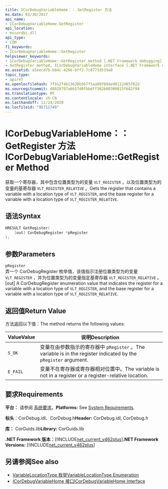 ```yaml
---
title: ICorDebugVariableHome：： GetRegister 方法
ms.date: 03/30/2017
api_name:
- ICorDebugVariableHome.GetRegister
api_location:
- mscordbi.dll
api_type:
- COM
f1_keywords:
- ICorDebugVariableHome::GetRegister
helpviewer_keywords:
- ICorDebugVariableHome::GetRegister method [.NET Framework debugging]
- GetRegister method, ICorDebugVariableHome interface [.NET Framework debugging]
ms.assetid: a5eecd7b-b04c-4266-bff2-7c8771d519a8
topic_type:
- apiref
ms.openlocfilehash: 7f912f4b13620b567f5aa097604e98112d85f02d
ms.sourcegitcommit: d8020797a6657d0fbbdff362b80300815f682f94
ms.translationtype: MT
ms.contentlocale: zh-CN
ms.lasthandoff: 11/24/2020
ms.locfileid: "95711749"
---
```

# <a name="icordebugvariablehomegetregister-method"></a><span data-ttu-id="7fb09-102">ICorDebugVariableHome：： GetRegister 方法</span><span class="sxs-lookup"><span data-stu-id="7fb09-102">ICorDebugVariableHome::GetRegister Method</span></span>

<span data-ttu-id="7fb09-103">获取一个寄存器，其中包含位置类型为的变量 `VLT_REGISTER` ，以及位置类型为的变量的基寄存器 `VLT_REGISTER_RELATIVE` 。</span><span class="sxs-lookup"><span data-stu-id="7fb09-103">Gets the register that contains a variable with a location type of `VLT_REGISTER`, and the base register for a variable with a location type of `VLT_REGISTER_RELATIVE`.</span></span>  
  
## <a name="syntax"></a><span data-ttu-id="7fb09-104">语法</span><span class="sxs-lookup"><span data-stu-id="7fb09-104">Syntax</span></span>  
  
```cpp  
HRESULT GetRegister(  
    [out] CorDebugRegister *pRegister  
);  
```  
  
## <a name="parameters"></a><span data-ttu-id="7fb09-105">参数</span><span class="sxs-lookup"><span data-stu-id="7fb09-105">Parameters</span></span>  

 `pRegister`  
 <span data-ttu-id="7fb09-106">弄一个 CorDebugRegister 枚举值，该值指示注册位置类型为的变量 `VLT_REGISTER` ，并为位置类型为的变量指定基寄存器 `VLT_REGISTER_RELATIVE` 。</span><span class="sxs-lookup"><span data-stu-id="7fb09-106">[out] A CorDebugRegister enumeration value  that indicates the register for a variable with a location type of `VLT_REGISTER`, and the base register for a variable with a location type of `VLT_REGISTER_RELATIVE`.</span></span>  
  
## <a name="return-value"></a><span data-ttu-id="7fb09-107">返回值</span><span class="sxs-lookup"><span data-stu-id="7fb09-107">Return Value</span></span>  

 <span data-ttu-id="7fb09-108">方法返回以下值：</span><span class="sxs-lookup"><span data-stu-id="7fb09-108">The method returns the following values:</span></span>  
  
|<span data-ttu-id="7fb09-109">Value</span><span class="sxs-lookup"><span data-stu-id="7fb09-109">Value</span></span>|<span data-ttu-id="7fb09-110">说明</span><span class="sxs-lookup"><span data-stu-id="7fb09-110">Description</span></span>|  
|-----------|-----------------|  
|`S_OK`|<span data-ttu-id="7fb09-111">变量在由参数指示的寄存器中 `pRegister` 。</span><span class="sxs-lookup"><span data-stu-id="7fb09-111">The variable is in the register indicated by the `pRegister` argument.</span></span>|  
|`E_FAIL`|<span data-ttu-id="7fb09-112">变量不在寄存器或寄存器相对位置中。</span><span class="sxs-lookup"><span data-stu-id="7fb09-112">The variable is not in a register or a register-relative location.</span></span>|  
  
## <a name="requirements"></a><span data-ttu-id="7fb09-113">要求</span><span class="sxs-lookup"><span data-stu-id="7fb09-113">Requirements</span></span>  

 <span data-ttu-id="7fb09-114">**平台：** 请参阅 [系统要求](../../get-started/system-requirements.md)。</span><span class="sxs-lookup"><span data-stu-id="7fb09-114">**Platforms:** See [System Requirements](../../get-started/system-requirements.md).</span></span>  
  
 <span data-ttu-id="7fb09-115">**标头**：CorDebug.idl、CorDebug.h</span><span class="sxs-lookup"><span data-stu-id="7fb09-115">**Header:** CorDebug.idl, CorDebug.h</span></span>  
  
 <span data-ttu-id="7fb09-116">**库：** CorGuids.lib</span><span class="sxs-lookup"><span data-stu-id="7fb09-116">**Library:** CorGuids.lib</span></span>  
  
 <span data-ttu-id="7fb09-117">**.NET Framework 版本：**[!INCLUDE[net_current_v462plus](../../../../includes/net-current-v462plus-md.md)]</span><span class="sxs-lookup"><span data-stu-id="7fb09-117">**.NET Framework Versions:** [!INCLUDE[net_current_v462plus](../../../../includes/net-current-v462plus-md.md)]</span></span>  
  
## <a name="see-also"></a><span data-ttu-id="7fb09-118">另请参阅</span><span class="sxs-lookup"><span data-stu-id="7fb09-118">See also</span></span>

- [<span data-ttu-id="7fb09-119">VariableLocationType 枚举</span><span class="sxs-lookup"><span data-stu-id="7fb09-119">VariableLocationType Enumeration</span></span>](variablelocationtype-enumeration.md)
- [<span data-ttu-id="7fb09-120">ICorDebugVariableHome 接口</span><span class="sxs-lookup"><span data-stu-id="7fb09-120">ICorDebugVariableHome Interface</span></span>](icordebugvariablehome-interface.md)
